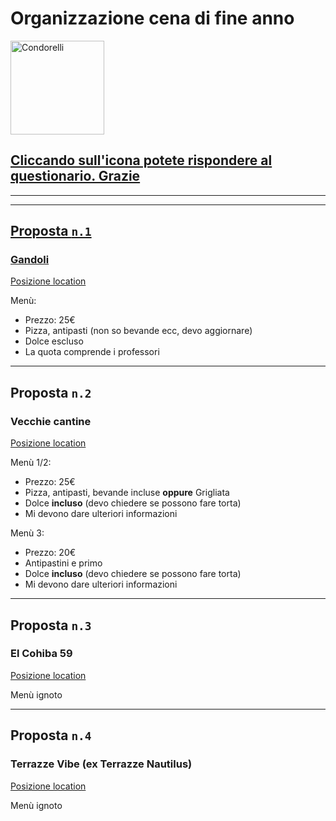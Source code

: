 # Organizzazione cena di fine anno

<a href='https://docs.google.com/forms/d/e/1FAIpQLSdVKWNol3yeMqBLCERNLUDzHfah12y6r8j5hA1PLSwGbqZaWQ/viewform?usp=sf_link'><img alt='Condorelli' width='150 px' src='/cena5/icona_modulo.png'>
## Cliccando sull'icona potete rispondere al questionario. Grazie

---
---
## Proposta ```n.1```
### Gandoli
[Posizione location](https://g.page/lidogandoli?share)

Menù:
- Prezzo: 25€
- Pizza, antipasti (non so bevande ecc, devo aggiornare)
- Dolce escluso
- La quota comprende i professori

---
## Proposta ```n.2```
### Vecchie cantine
[Posizione location](https://goo.gl/maps/gKRzZrbEBnZjffTr8)

Menù 1/2:
- Prezzo: 25€
- Pizza, antipasti, bevande incluse **oppure** Grigliata
- Dolce **incluso** (devo chiedere se possono fare torta)
- Mi devono dare ulteriori informazioni

Menù 3:
- Prezzo: 20€
- Antipastini e primo
- Dolce **incluso** (devo chiedere se possono fare torta)
- Mi devono dare ulteriori informazioni

---
## Proposta ```n.3```
### El Cohiba 59

[Posizione location](https://goo.gl/maps/h9XkVXSw44kAzSku8)

Menù ignoto

---
## Proposta ```n.4```
### Terrazze Vibe (ex Terrazze Nautilus)

[Posizione location](https://goo.gl/maps/1HFR3rxqZWWkh7S96)

Menù ignoto
